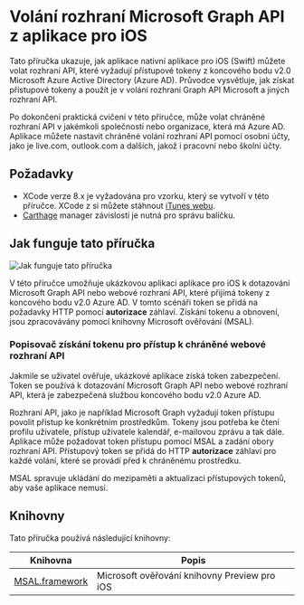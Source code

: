 
# <a name="call-the-microsoft-graph-api-from-an-ios-application"></a>Volání rozhraní Microsoft Graph API z aplikace pro iOS

Tato příručka ukazuje, jak aplikace nativní aplikace pro iOS (Swift) můžete volat rozhraní API, které vyžadují přístupové tokeny z koncového bodu v2.0 Microsoft Azure Active Directory (Azure AD). Průvodce vysvětluje, jak získat přístupové tokeny a použít je v volání rozhraní Graph API Microsoft a jiných rozhraní API.

Po dokončení praktická cvičení v této příručce, může volat chráněné rozhraní API v jakémkoli společnosti nebo organizace, která má Azure AD. Aplikace můžete nastavit chráněné volání rozhraní API pomocí osobní účty, jako je live.com, outlook.com a dalších, jakož i pracovní nebo školní účty.

## <a name="prerequisites"></a>Požadavky
- XCode verze 8.x je vyžadována pro vzorku, který se vytvoří v této příručce. XCode z si můžete stáhnout [iTunes webu](https://geo.itunes.apple.com/us/app/xcode/id497799835?mt=12 "XCode stáhnout URL").
- [Carthage](https://github.com/Carthage/Carthage) manager závislostí je nutná pro správu balíčku.

## <a name="how-this-guide-works"></a>Jak funguje tato příručka

![Jak funguje tato příručka](media/active-directory-develop-guidedsetup-ios-introduction/iosintro.png)

V této příručce umožňuje ukázkovou aplikaci aplikace pro iOS k dotazování Microsoft Graph API nebo webové rozhraní API, které přijímá tokeny z koncového bodu v2.0 Azure AD. V tomto scénáři token se přidá na požadavky HTTP pomocí **autorizace** záhlaví. Získání tokenu a obnovení, jsou zpracovávány pomocí knihovny Microsoft ověřování (MSAL).


### <a name="handle-token-acquisition-for-access-to-protected-web-apis"></a>Popisovač získání tokenu pro přístup k chráněné webové rozhraní API

Jakmile se uživatel ověřuje, ukázkové aplikace získá token zabezpečení. Token se používá k dotazování Microsoft Graph API nebo webové rozhraní API, která je zabezpečená službou koncového bodu v2.0 Azure AD.

Rozhraní API, jako je například Microsoft Graph vyžadují token přístupu povolit přístup ke konkrétním prostředkům. Tokeny jsou potřeba ke čtení profilu uživatele, přístup uživatele kalendář, e-mailovou zprávu a tak dále. Aplikace může požadovat token přístupu pomocí MSAL a zadání obory rozhraní API. Přístupový token se přidá do HTTP **autorizace** záhlaví pro každé volání, které se provádí před k chráněnému prostředku.

MSAL spravuje ukládání do mezipaměti a aktualizaci přístupových tokenů, aby vaše aplikace nemusí.


## <a name="libraries"></a>Knihovny

Tato příručka používá následující knihovny:

|Knihovna|Popis|
|---|---|
|[MSAL.framework](https://github.com/AzureAD/microsoft-authentication-library-for-objc)|Microsoft ověřování knihovny Preview pro iOS|

